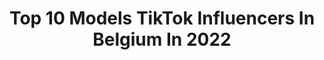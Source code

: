 ---
title: Top 10 Models TikTok Influencers In Belgium In 2022
description: >-
  Find top models TikTok influencers in Belgium in 2022. Most popular hashtags: #foryou #model #fyp #foryoupage.
platform: TikTok
hits: 13
text_top: Discover the most popular TikTok profiles on inBeat.
text_bottom: inBeat holds 13 TikTok influencers like this in Belgium for you to contact.
profiles:
  - username: "hennyseroeyen"
    fullname: >-
      henny seroeyen
    bio: >-
      👆👀more👆 🎬Actor/Model/Athlete 👇tap to follow👇
    location: "Belgium"
    followers: 107400
    engagement: 2146
    commentsToLikes: 0.018029
    id: ck920jmkeegyi0j784bjdvbq5
    verified: true
    hashtags: "#sup, #throwback, #monster, #foryou"
  - username: "majalex_"
    fullname: >-
      MAJA LEX 
    bio: >-
      Belgian model 18 Insta : @majalex
    location: "Belgium"
    followers: 25200
    engagement: 1176
    commentsToLikes: 0.010859
    id: cka0rviilioiy0i78pc2d683t
    verified: false
    hashtags: "#model, #modeling, #modellife, #foryou"
  - username: "reedzon7"
    fullname: >-
      ◣🅗🇮🇶🅢◢
    bio: >-
      ██████ ★الله★اكبر★ ██████
    location: "Belgium"
    followers: 22200
    engagement: 779
    commentsToLikes: 0.058180
    id: ck9fwryyx2rtp0j780f2k2j83
    verified: false
    hashtags: ""
  - username: "donabr_dqnn_officiel"
    fullname: >-
      donabr_dqnn_officiel
    bio: >-
      𝕭𝖊𝖑𝖌𝖊🇧🇪 1̴7̴ 𝚢𝚎𝚊𝚛𝚜 ꙆƮᙅᖴ 5Ʈᙖ🥳💪🥳 𝟙Ƽ~𝟙ϩ~𝟙९ 👫💍❤💑🥰
    location: "Belgium"
    followers: 3586
    engagement: 1344
    commentsToLikes: 0.029062
    id: cka0phz4e8cmu0i78sk9rgsv1
    verified: false
    hashtags: "#music, #musically, #frenchhumour, #humour"
  - username: "ayoubbabyy"
    fullname: >-
      Ayoub Ben Ammar
    bio: >-
      modèle et chanteur 📀 30 K ? Insta : ayoubbabyy Snap : ayoubbabyy 👇
    location: "Belgium"
    followers: 29800
    engagement: 1123
    commentsToLikes: 0.032370
    id: ckbfedphs8aep0j23njoflng5
    verified: false
    hashtags: "#fypp, #storytime, #fyp, #pourtoi"
  - username: "omaiysi_officiel"
    fullname: >-
      omaiysi
    bio: >-
      Nouvelle vidéo sur ma chaîne YouTube ❤️🌹 ⬇️⬇️⬇️
    location: "Belgium"
    followers: 88500
    engagement: 422
    commentsToLikes: 0.051645
    id: ck900ym8xb1p40j78tr9o1ev1
    verified: false
    hashtags: "#omaiysi, #tiktok, #pourtoi, #foryoupage"
  - username: "laura__tl"
    fullname: >-
      Laura
    bio: >-
      Hey 👋🏼 🇧🇪 Good vibes only ✨
    location: "Belgium"
    followers: 30900
    engagement: 1707
    commentsToLikes: 0.018785
    id: ckdbnq46earag0j23tp6w04ph
    verified: false
    hashtags: "#didyouknow, #fyp, #mycostume, #trend"
  - username: "kikou.cest.moi.mg"
    fullname: >-
      Mg Hody
    bio: >-
      • #justforfun 🌸😄 • Suivez moi sur Instagram 🇧🇪 • je poste tout les jours ✅
    location: "Belgium"
    followers: 3302
    engagement: 538
    commentsToLikes: 0.034770
    id: ckcog3g3o315m0j23fa2yhu61
    verified: false
    hashtags: "#dance, #commente, #belgian, #funny"
  - username: "fitnils"
    fullname: >-
      Nils
    bio: >-
      Insta :fit_nils01⤴️ 🔥19yo 📍Liège N’hésitez pas à vous abonnez 😜 10k ? 🥺
    location: "Belgium"
    followers: 4673
    engagement: 848
    commentsToLikes: 0.040688
    id: ckb9jqg8db7f70j23kr21xh82
    verified: false
    hashtags: "#foryou, #belgique, #fyp, #xyzbca"
  - username: "venusmayamia"
    fullname: >-
      Venus Maya
    bio: >-
      👻@adelinavev & @venusmayastyle Shopping 🛍 : www.venusmayastyle.com
    location: "Belgium"
    followers: 2058
    engagement: 528
    commentsToLikes: 0.055817
    id: ckbw2orzqwtmt0j233i3f8kr8
    verified: false
    hashtags: "#tiktokbelgium, #tiktok, #pourtoiii, #dansechallenge"
---